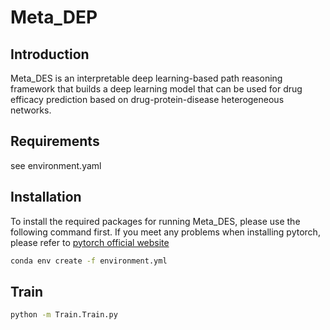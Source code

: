 # Meta_DEP

## Introduction
Meta_DES is an interpretable deep learning-based path reasoning framework that builds a deep learning model that can be used for drug efficacy prediction based on drug-protein-disease heterogeneous networks.

## Requirements
see environment.yaml

## Installation
To install the required packages for running Meta_DES, please use the following command first. If you meet any problems when installing pytorch, please refer to [pytorch official website](https://pytorch.org/)
```bash
conda env create -f environment.yml
```

## Train
```bash
python -m Train.Train.py
```
